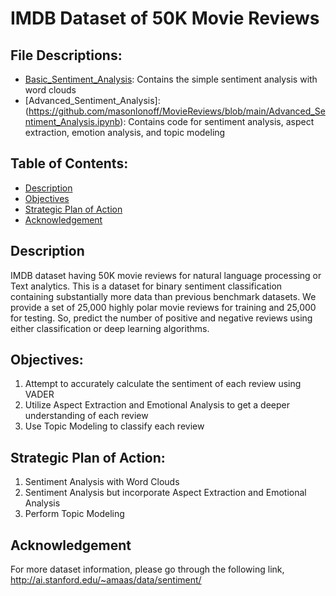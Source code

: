 # IMDB Dataset of 50K Movie Reviews

## File Descriptions:
- [Basic_Sentiment_Analysis](https://github.com/masonlonoff/MovieReviews/blob/main/Basic_Sentiment_Analysis.ipynb): Contains the simple sentiment analysis with word clouds
- [Advanced_Sentiment_Analysis]:(https://github.com/masonlonoff/MovieReviews/blob/main/Advanced_Sentiment_Analysis.ipynb): Contains code for sentiment analysis, aspect extraction, emotion analysis, and topic modeling


## Table of Contents:
- [Description](#description)
- [Objectives](#objectives)
- [Strategic Plan of Action](#strategic-plan-of-action)
- [Acknowledgement](#acknowledgement)

## Description
IMDB dataset having 50K movie reviews for natural language processing or Text analytics.
This is a dataset for binary sentiment classification containing substantially more data than previous benchmark datasets. We provide a set of 25,000 highly polar movie reviews for training and 25,000 for testing. So, predict the number of positive and negative reviews using either classification or deep learning algorithms.


## Objectives:
1) Attempt to accurately calculate the sentiment of each review using VADER
2) Utilize Aspect Extraction and Emotional Analysis to get a deeper understanding of each review
3) Use Topic Modeling to classify each review

   
## Strategic Plan of Action:
1) Sentiment Analysis with Word Clouds
2) Sentiment Analysis but incorporate Aspect Extraction and Emotional Analysis
3) Perform Topic Modeling



## Acknowledgement
For more dataset information, please go through the following link,
http://ai.stanford.edu/~amaas/data/sentiment/






